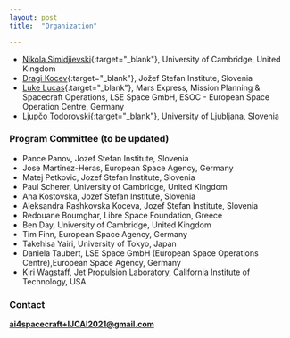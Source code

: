 ```yaml
---
layout: post
title:  "Organization"

---
```


- [Nikola Simidjievski](https://simidjievskin.github.io/){:target="_blank"}, University of Cambridge, United Kingdom
- [Dragi Kocev](http://kt.ijs.si/DragiKocev){:target="_blank"}, Jožef Stefan Institute, Slovenia
- [Luke Lucas](https://www.linkedin.com/in/luke-lucas-a1867a42/){:target="_blank"}, Mars Express, Mission Planning & Spacecraft Operations, LSE Space GmbH, ESOC - European Space Operation Centre, Germany
- [Ljupčo Todorovski](http://kt.ijs.si/~ljupco/){:target="_blank"}, University of Ljubljana, Slovenia

### Program Committee (to be updated)

- Pance Panov, Jozef Stefan Institute, Slovenia
- Jose Martinez-Heras, European Space Agency, Germany
- Matej Petkovic, Jozef Stefan Institute, Slovenia
- Paul Scherer, University of Cambridge, United Kingdom
- Ana Kostovska, Jozef Stefan Institute, Slovenia
- Aleksandra Rashkovska Koceva, Jozef Stefan Institute, Slovenia
- Redouane Boumghar, Libre Space Foundation, Greece
- Ben Day, University of Cambridge, United Kingdom
- Tim Finn, European Space Agency, Germany
- Takehisa Yairi, University of Tokyo, Japan
- Daniela Taubert, LSE Space GmbH (European Space Operations Centre),European Space Agency, Germany
- Kiri Wagstaff, Jet Propulsion Laboratory, California Institute of Technology, USA


### Contact

**ai4spacecraft+IJCAI2021@gmail.com**
